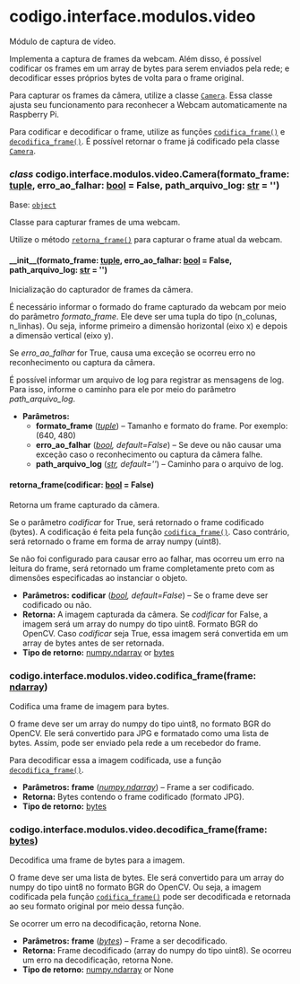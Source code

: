 <a id="module-codigo.interface.modulos.video"></a>

<a id="codigo-interface-modulos-video"></a>

# codigo.interface.modulos.video

Módulo de captura de vídeo.

Implementa a captura de frames da webcam. Além disso, é possível codificar os frames em um array de bytes para serem
enviados pela rede; e decodificar esses próprios bytes de volta para o frame original.

Para capturar os frames da câmera, utilize a classe [`Camera`](#codigo.interface.modulos.video.Camera). Essa classe ajusta seu funcionamento para
reconhecer a Webcam automaticamente na Raspberry Pi.

Para codificar e decodificar o frame, utilize as funções [`codifica_frame()`](#codigo.interface.modulos.video.codifica_frame) e [`decodifica_frame()`](#codigo.interface.modulos.video.decodifica_frame). É possível retornar
o frame já codificado pela classe [`Camera`](#codigo.interface.modulos.video.Camera).

<a id="codigo.interface.modulos.video.Camera"></a>

### *class* codigo.interface.modulos.video.Camera(formato_frame: [tuple](https://docs.python.org/3/library/stdtypes.html#tuple), erro_ao_falhar: [bool](https://docs.python.org/3/library/functions.html#bool) = False, path_arquivo_log: [str](https://docs.python.org/3/library/stdtypes.html#str) = '')

Base: [`object`](https://docs.python.org/3/library/functions.html#object)

Classe para capturar frames de uma webcam.

Utilize o método [`retorna_frame()`](#codigo.interface.modulos.video.Camera.retorna_frame) para capturar o frame atual da webcam.

<a id="codigo.interface.modulos.video.Camera.__init__"></a>

#### \_\_init_\_(formato_frame: [tuple](https://docs.python.org/3/library/stdtypes.html#tuple), erro_ao_falhar: [bool](https://docs.python.org/3/library/functions.html#bool) = False, path_arquivo_log: [str](https://docs.python.org/3/library/stdtypes.html#str) = '')

Inicialização do capturador de frames da cãmera.

É necessário informar o formado do frame capturado da webcam por meio do parâmetro *formato_frame*. Ele
deve ser uma tupla do tipo (n_colunas, n_linhas). Ou seja, informe primeiro a dimensão horizontal (eixo x)
e depois a dimensão vertical (eixo y).

Se *erro_ao_falhar* for True, causa uma exceção se ocorreu erro no reconhecimento ou captura da câmera.

É possível informar um arquivo de log para registrar as mensagens de log. Para isso, informe o caminho
para ele por meio do parâmetro *path_arquivo_log*.

* **Parâmetros:**
  * **formato_frame** ([*tuple*](https://docs.python.org/3/library/stdtypes.html#tuple)) – Tamanho e formato do frame. Por exemplo: (640, 480)
  * **erro_ao_falhar** ([*bool*](https://docs.python.org/3/library/functions.html#bool)*,* *default=False*) – Se deve ou não causar uma exceção caso o reconhecimento ou captura da cãmera falhe.
  * **path_arquivo_log** ([*str*](https://docs.python.org/3/library/stdtypes.html#str)*,* *default=''*) – Caminho para o arquivo de log.

<a id="codigo.interface.modulos.video.Camera.retorna_frame"></a>

#### retorna_frame(codificar: [bool](https://docs.python.org/3/library/functions.html#bool) = False)

Retorna um frame capturado da cãmera.

Se o parâmetro *codificar* for True, será retornado o frame codificado (bytes). A codificação é feita pela função
[`codifica_frame()`](#codigo.interface.modulos.video.codifica_frame). Caso contrário, será retornado o frame em forma de array numpy (uint8).

Se não foi configurado para causar erro ao falhar, mas ocorreu um erro na leitura do frame, será retornado
um frame completamente preto com as dimensões especificadas ao instanciar o objeto.

* **Parâmetros:**
  **codificar** ([*bool*](https://docs.python.org/3/library/functions.html#bool)*,* *default=False*) – Se o frame deve ser codificado ou não.
* **Retorna:**
  A imagem capturada da câmera. Se *codificar* for False, a imagem será um array do numpy do tipo uint8.
  Formato BGR do OpenCV. Caso *codificar* seja True, essa imagem será convertida em um array de bytes antes
  de ser retornada.
* **Tipo de retorno:**
  [numpy.ndarray](https://numpy.org/doc/stable/reference/generated/numpy.ndarray.html#numpy.ndarray) or [bytes](https://docs.python.org/3/library/stdtypes.html#bytes)

<a id="codigo.interface.modulos.video.codifica_frame"></a>

### codigo.interface.modulos.video.codifica_frame(frame: [ndarray](https://numpy.org/doc/stable/reference/generated/numpy.ndarray.html#numpy.ndarray))

Codifica uma frame de imagem para bytes.

O frame deve ser um array do numpy do tipo uint8, no formato BGR do OpenCV. Ele será convertido para
JPG e formatado como uma lista de bytes. Assim, pode ser enviado pela rede a um recebedor do frame.

Para decodificar essa a imagem codificada, use a função [`decodifica_frame()`](#codigo.interface.modulos.video.decodifica_frame).

* **Parâmetros:**
  **frame** ([*numpy.ndarray*](https://numpy.org/doc/stable/reference/generated/numpy.ndarray.html#numpy.ndarray)) – Frame a ser codificado.
* **Retorna:**
  Bytes contendo o frame codificado (formato JPG).
* **Tipo de retorno:**
  [bytes](https://docs.python.org/3/library/stdtypes.html#bytes)

<a id="codigo.interface.modulos.video.decodifica_frame"></a>

### codigo.interface.modulos.video.decodifica_frame(frame: [bytes](https://docs.python.org/3/library/stdtypes.html#bytes))

Decodifica uma frame de bytes para a imagem.

O frame deve ser uma lista de bytes. Ele será convertido para um array do numpy do tipo uint8 no formato
BGR do OpenCV. Ou seja, a imagem codificada pela função [`codifica_frame()`](#codigo.interface.modulos.video.codifica_frame) pode ser decodificada
e retornada ao seu formato original por meio dessa função.

Se ocorrer um erro na decodificação, retorna None.

* **Parâmetros:**
  **frame** ([*bytes*](https://docs.python.org/3/library/stdtypes.html#bytes)) – Frame a ser decodificado.
* **Retorna:**
  Frame decodificado (array do numpy do tipo uint8). Se ocorreu um erro na decodificação,
  retorna None.
* **Tipo de retorno:**
  [numpy.ndarray](https://numpy.org/doc/stable/reference/generated/numpy.ndarray.html#numpy.ndarray) or None
